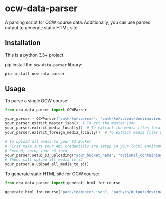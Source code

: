 # ocw-data-parser

A parsing script for OCW course data. Additionally, you can use parsed output to generate static HTML site.

## Installation
This is a python 3.3+ project.

pip install the `ocw-data-parser` library:
```bash
pip install ocw-data-parser
```

## Usage
To parse a single OCW course:
```python
from ocw_data_parser import OCWParser

your_parser = OCWParser("path/to/course/", "path/to/output/destination/")
your_parser.extract_master_json()  # To get the master json
your_parser.extract_media_locally()  # To extract the media files locally inside output directory
your_parser.extract_foreign_media_locally()  # To extract media files hosted on the Akamai cloud

# To upload all media to your S3 Bucket
# First make sure your AWS credentials are setup in your local environment
# Second, setup your s3 info
your_parser.setup_s3_uploading("your_bucket_name", "optional_containing_folder")
# Then, call upload all media to s3
your_parser.a.upload_all_media_to_s3()

```

To generate static HTML site for OCW course:
```python
from ocw_data_parser import generate_html_for_course

generate_html_for_course("path/to/master.json", "path/to/output/destination/")
```
